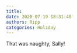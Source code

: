```yaml
---
title: 
date: 2020-07-19 18:31:40
authors: Ripp
categories: Holiday
---
```


 That was naughty, Sally!
